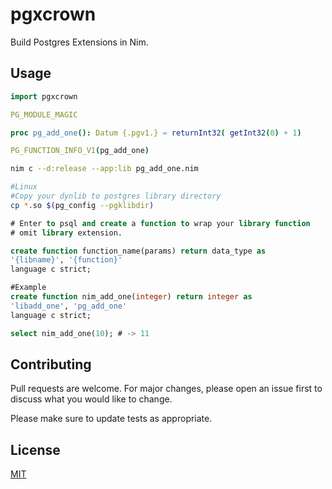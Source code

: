 # pgxcrown

Build Postgres Extensions in Nim.

## Usage

```nim
import pgxcrown

PG_MODULE_MAGIC

proc pg_add_one(): Datum {.pgv1.} = returnInt32( getInt32(0) + 1)

PG_FUNCTION_INFO_V1(pg_add_one)
```

```bash
nim c --d:release --app:lib pg_add_one.nim

#Linux
#Copy your dynlib to postgres library directory
cp *.so $(pg_config --pgklibdir)
```

```sql
# Enter to psql and create a function to wrap your library function
# omit library extension.

create function function_name(params) return data_type as
'{libname}', '{function}'
language c strict;

#Example
create function nim_add_one(integer) return integer as
'libadd_one', 'pg_add_one'
language c strict;

select nim_add_one(10); # -> 11

```

## Contributing
Pull requests are welcome. For major changes, please open an issue first to discuss what you would like to change.

Please make sure to update tests as appropriate.

## License
[MIT](https://choosealicense.com/licenses/mit/)
